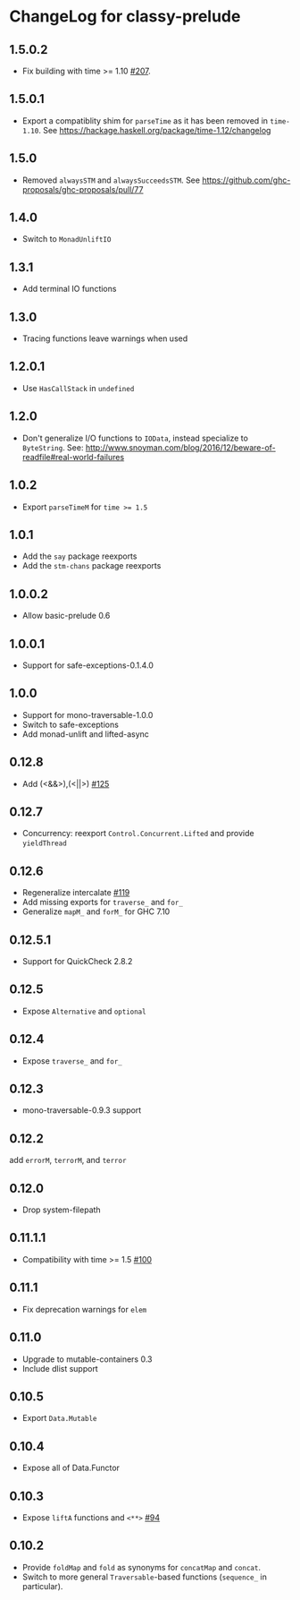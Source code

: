 # ChangeLog for classy-prelude

## 1.5.0.2
* Fix building with time >= 1.10 [#207](https://github.com/snoyberg/mono-traversable/pull/207).

## 1.5.0.1

* Export a compatiblity shim for `parseTime` as it has been removed in `time-1.10`.
  See <https://hackage.haskell.org/package/time-1.12/changelog>

## 1.5.0

* Removed `alwaysSTM` and `alwaysSucceedsSTM`. See
  <https://github.com/ghc-proposals/ghc-proposals/pull/77>

## 1.4.0

* Switch to `MonadUnliftIO`

## 1.3.1

* Add terminal IO functions

## 1.3.0

* Tracing functions leave warnings when used

## 1.2.0.1

* Use `HasCallStack` in `undefined`

## 1.2.0

* Don't generalize I/O functions to `IOData`, instead specialize to
  `ByteString`. See:
  http://www.snoyman.com/blog/2016/12/beware-of-readfile#real-world-failures

## 1.0.2

* Export `parseTimeM` for `time >= 1.5`

## 1.0.1

* Add the `say` package reexports
* Add the `stm-chans` package reexports

## 1.0.0.2

* Allow basic-prelude 0.6

## 1.0.0.1

* Support for safe-exceptions-0.1.4.0

## 1.0.0

* Support for mono-traversable-1.0.0
* Switch to safe-exceptions
* Add monad-unlift and lifted-async

## 0.12.8

* Add (<&&>),(<||>) [#125](https://github.com/snoyberg/classy-prelude/pull/125)

## 0.12.7

* Concurrency: reexport `Control.Concurrent.Lifted` and provide `yieldThread`

## 0.12.6

* Regeneralize intercalate [#119](https://github.com/snoyberg/classy-prelude/pull/119)
* Add missing exports for `traverse_` and `for_`
* Generalize `mapM_` and `forM_` for GHC 7.10

## 0.12.5.1

* Support for QuickCheck 2.8.2

## 0.12.5

* Expose `Alternative` and `optional`

## 0.12.4

* Expose `traverse_` and `for_`

## 0.12.3

* mono-traversable-0.9.3 support

## 0.12.2

add `errorM`, `terrorM`, and `terror`

## 0.12.0

* Drop system-filepath

## 0.11.1.1

* Compatibility with time >= 1.5 [#100](https://github.com/snoyberg/classy-prelude/pull/100)

## 0.11.1

* Fix deprecation warnings for `elem`

## 0.11.0

* Upgrade to mutable-containers 0.3
* Include dlist support

## 0.10.5

* Export `Data.Mutable`

## 0.10.4

* Expose all of Data.Functor

## 0.10.3

* Expose `liftA` functions and `<**>` [#94](https://github.com/snoyberg/classy-prelude/pull/94)

## 0.10.2

* Provide `foldMap` and `fold` as synonyms for `concatMap` and `concat`.
* Switch to more general `Traversable`-based functions (`sequence_` in particular).
